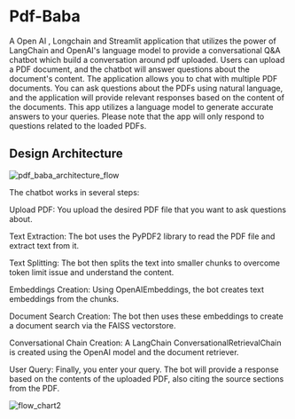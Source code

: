 # Pdf-Baba
A Open AI , Longchain and  Streamlit application that utilizes the power of LangChain and OpenAI's language model to provide a conversational Q&A chatbot which build a conversation around pdf uploaded. Users can upload a PDF document, and the chatbot will answer questions about the document's content. The application allows you to chat with multiple PDF documents. You can ask questions about the PDFs using natural language, and the application will provide relevant responses based on the content of the documents. This app utilizes a language model to generate accurate answers to your queries. Please note that the app will only respond to questions related to the loaded PDFs.

## Design Architecture
![pdf_baba_architecture_flow](https://github.com/Tathagat017/Pdf-Baba/assets/114250830/78e54261-db24-4f6f-a902-06e066befb5e)

The chatbot works in several steps:

Upload PDF: You upload the desired PDF file that you want to ask questions about.

Text Extraction: The bot uses the PyPDF2 library to read the PDF file and extract text from it.

Text Splitting: The bot then splits the text into smaller chunks to overcome token limit issue and understand the content.

Embeddings Creation: Using OpenAIEmbeddings, the bot creates text embeddings from the chunks.

Document Search Creation: The bot then uses these embeddings to create a document search via the FAISS vectorstore.

Conversational Chain Creation: A LangChain ConversationalRetrievalChain is created using the OpenAI model and the document retriever.

User Query: Finally, you enter your query. The bot will provide a response based on the contents of the uploaded PDF, also citing the source sections from the PDF.

![flow_chart2](https://github.com/Tathagat017/Pdf-Baba/assets/114250830/731b1bcd-ca89-48c4-8ca1-414e8929ce22)


